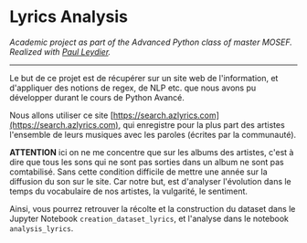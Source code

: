 # Lyrics Analysis

_Academic project as part of the Advanced Python class of master MOSEF. Realized with [Paul Leydier](https://github.com/pleydier)._

---
Le but de ce projet est de récupérer sur un site web de l'information, et d'appliquer des notions de regex, de NLP etc. que nous avons pu développer durant le cours de Python Avancé.

Nous allons utiliser ce site [https://search.azlyrics.com](https://search.azlyrics.com), qui enregistre pour la plus part des artistes l'ensemble de leurs musiques avec les paroles (écrites par la communauté).

__ATTENTION__ ici on ne me concentre que sur les albums des artistes, c'est à dire que tous les sons qui ne sont pas sorties dans un album ne sont pas comtabilisé. Sans cette condition difficile de mettre une année sur la diffusion du son sur le site. Car notre but, est d'analyser l'évolution dans le temps du vocabulaire de nos artistes, la vulgarité, le sentiment.


Ainsi, vous pourrez retrouver la récolte et la construction du dataset dans le Jupyter Notebook `creation_dataset_lyrics`, et l'analyse dans le notebook `analysis_lyrics`.

